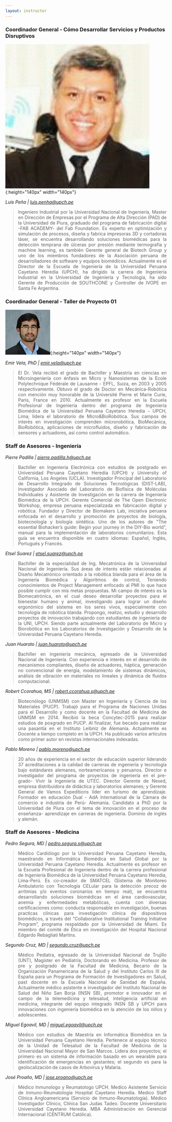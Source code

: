 ```yaml
---
layout: instructor
---
```

### Coordinador General - Cómo Desarrollar Servicios y Productos Disruptivos
![Alt text](/instructors/luis_pena.jpg){:height="140px" width="140px"}

*Luis Peña | luis.penha@upch.pe*
><div style="text-align: justify">Ingeniero Industrial por la Universidad Nacional de Ingeniería, Master en Dirección de Empresas por el Programa de Alta Dirección (PAD) de la Universidad de Piura, graduado del programa de fabricación digital -FAB ACADEMY- del Fab Foundation. Es experto en optimización y simulación de procesos, diseña y fabrica impresoras 3D y cortadoras láser, se encuentra desarrollando soluciones biomédicas para la detección temprana de úlceras por presión mediante termografía y machine learning, es también Gerente general de Biotech Group y uno de los miembros fundadores de la Asociación peruana de desarrolladores de software y equipos biomédicos. Actualmente es el Director de la Escuela de Ingeniería de la Universidad Peruana Cayetano Heredia (UPCH), ha dirigido la carrera de Ingeniería Industrial en la Universidad de Ingeniería y Tecnología, ha sido Gerente de Producción de SOUTHCONE y Controller de IVOPE en Santa Fe Argentina.</div> 

### Coordinador General - Taller de Proyecto 01
![Alt text](/instructors/emir_vela.png){:height="140px" width="140px"}

*Emir Vela, PhD | emir.vela@upch.pe*
><div style="text-align: justify">El Dr. Vela recibió el grado de Bachiller y Maestría en ciencias en Microingeniería con énfasis en Micro y Nanosistemas de la Ecole Polytechnique Fédérale de Lausanne - EPFL, Suiza, en 2003 y 2005 respectivamente. Obtuvo el grado de Doctor en Mecánica-Robótica con mención muy honorable de la Université Pierre et Marie Curie, Paris, France en 2010. Actualmente es profesor en la Escuela Profesional de Ingeniería dentro del programa de Ingeniería Biomédica de la Universidad Peruana Cayetano Heredia - UPCH, Lima; lidera el laboratorio de Micro&BioRobótica.   Sus campos de interés en investigación comprenden microrobótica, BioMecánica, BioRobótica, aplicaciones de microfluidos, diseño y fabricación de sensores y actuadores, así como control automático.</div>

### Staff de Asesores - Ingeniería

*Pierre Padilla | pierre.padilla.h@upch.pe*
><div style="text-align: justify">Bachiller en Ingeniería Electrónica con estudios de postgrado en Universidad Peruana Cayetano Heredia (UPCH) y University of California, Los Angeles (UCLA). Investigador Principal del Laboratorio de Desarrollo Integrado de Soluciones Tecnológicas (DIST-LAB), Investigador Asociado del Laboratorio de Biofísica de Moléculas Individuales y Asistente de Investigación en la carrera de Ingeniería Biomédica de la UPCH. Gerente Comercial de The Open Electronic Workshop, empresa peruana especializada en fabricación digital y robótica. Fundador y Director de Biomakers Lab, iniciativa peruana enfocada en el desarrollo y promoción de proyectos de biología, biotecnología y biología sintética. Uno de los autores de "The essential Biohacker’s guide: Begin your journey in the DIY-Bio world", manual para la implementación de laboratorios comunitarios. Esta guía se encuentra disponible en cuatro idiomas: Español, Inglés, Portugués y Francés.</div>

*Etsel Suarez | etsel.suarez@upch.pe*
><div style="text-align: justify">Bachiller de la especialidad de Ing. Mecatrónica de la Universidad Nacional de Ingeniería. Sus áreas de interés están relacionadas al Diseño Mecatrónico orientado a la robótica blanda para el área de la Ingeniería Biomédica y Algoritmos de control, Teniendo conocimientos de Project Management enfocado al PMI lo que hace posible cumplir con mis metas propuestas. Mi campo de interés es la Biomecatrónica, en el cual deseo desarrollar proyectos para el bienestar humano y animal, investigando para lograr un diseño ergonómico del sistema en los seres vivos, especialmente con tecnología de robótica blanda. Propongo, realizo, estudio y desarrollo proyectos de innovación trabajando con estudiantes de ingeniería de la UNI, UPCH. Siendo parte actualmente del Laboratorio de Micro y Biorobótica en los Laboratorios de Investigación y Desarrollo de la Universidad Peruana Cayetano Heredia.</div>

*Juan Huaroto | juan.huaroto@upch.pe*
><div style="text-align: justify">Bachiller en ingeniería mecánica, egresado de la Universidad Nacional de Ingeniería. Con experiencia e interés en el desarrollo de mecanismos compliantes, diseño de actuadores, háptica, generación no convencional de energía, modelamiento de sistemas dinámicos, análisis de vibración en materiales no lineales y dinámica de fluidos computacional.</div>

*Robert Ccorahua, MS | robert.ccorahua.s@upch.pe*
><div style="text-align: justify">Biotecnólogo (UNMSM) con Master en Ingeniería y Ciencia de los Materiales (PUCP). Trabajó para el Programa de Naciones Unidas para el Desarrollo y como docente en la Facultad de Medicina de UNMSM en 2014. Recibió la beca Concytec-2015 para realizar estudios de posgrado en PUCP. Al finalizar, fue becado para realizar una pasantía en el Instituto Leibniz de Alemania. Actualmente es Docente a tiempo completo en la UPCH. Ha publicado varios artículos como primer autor en revistas internacionales indexadas.</div>

*Pablo Moreno | pablo.moreno@upch.pe*
><div style="text-align: justify">20 años de experiencia en el sector de educación superior liderando 37 acreditaciones a la calidad de carreras de ingeniería y tecnología bajo estándares alemanes, norteamericanos y peruanos. Director e investigador del programa de proyectos de ingeniería en el pre- grado- Vivir la Ingeniería de UTEC. Director Gerente de Nexed, empresa distribuidora de didáctica y laboratorios alemanes; y Gerente General de Vamos Expeditions líder en turismo de aprendizaje. Formador en educación Dual - AdA International de la Cámara de comercio e industria de Perú- Alemania. Candidato a PhD por la Universidad de Piura con el tema de innovación en el proceso de enseñanza- aprendizaje en carreras de ingeniería. Dominio de inglés y alemán.</div>

### Staff de Asesores - Medicina

*Pedro Segura, MD | pedro.segura.s@upch.pe*
><div style="text-align: justify">Médico Cardiólogo por la Universidad Peruana Cayetano Heredia, maestrando en Informática Biomédica en Salud Global por la Universidad Peruana Cayetano Heredia. Actualmente es profesor en la Escuela Profesional de Ingeniería dentro de la carrera profesional de Ingeniería Biomédica de la Universidad Peruana Cayetano Heredia, Lima-Perú. Es co-creador de SMATCEL (Sistema de Monitoreo Ambulatorio con Tecnología CELular para la detección precoz de arritmias y/o eventos coronarios en tiempo real), se encuentra desarrollando soluciones biomédicas en el área cardiovascular, anemia y enfermedades metabólicas, cuenta con diversas certificaciones como: conducta responsable en investigación, buenas practicas clínicas para investigación clínica de dispositivos biomédicos, a través del “Collaborative Institutional Training Initiative Program”, programa respaldado por la Universidad de Miami. Es miembro del comité de Ética en investigación del Hospital Nacional Edgardo Rebagliati Martins.</div>

*Segundo Cruz, MD | segundo.cruz@upch.pe*
><div style="text-align: justify">Médico Pediatra,  egresado de la Universidad Nacional de Trujillo (UNT),  Magister en Pediatría, Doctorando en Medicina. Profesor de pre y postgrado de la Facultad de Medicina,  Becario de la Organización Panamericana de la Salud y del Instituto Carlos III de España para un Programa de Formación de Investigadores en Salud, past docente en la Escuela Nacional de Sanidad de España. Actualmente médico asistente e investigador del Instituto Nacional de Salud del Niño San Borja (INSN SB), promotor e innovador en el campo de la telemedicina y telesalud, inteligencia artificial en medicina, integrante del equipo integrado INSN SB y UPCH para innovaciones con ingeniería biomédica en la atención de los niños y adolescentes.</div>

*Miguel Egoavil, MD | miguel.egoavil@upch.pe*
><div style="text-align: justify">Médico con estudios de Maestría en Informática Biomédica en la Universidad Peruana Cayetano Heredia. Pertenece al equipo técnico de la Unidad de Telesalud de la Facultad de Medicina de la Universidad Nacional Mayor de San Marcos. Lidera dos proyectos; el primero es un sistema de información basado en un wearable para identificación de emergencias en gestantes; el segundo es para la geolocalización de casos de Arbovirus y Malaria.</div>

*José Proaño, MD | jose.proano@upch.pe*
><div style="text-align: justify">Médico Inmunologo y Reumatologo UPCH. Medico Asistente Servicio de Inmuno-Reumatología Hospital Cayetano Heredia. Medico Staff Clínica Angloamericana (Servicio de Inmuno-Reumatología). Médico Investigador Clínico, Clínica San Judas Tadeo. Docente Universitario Universidad Cayetano Heredia. MBA Administración en Gerencial Internacional (CENTRUM Católica).</div>

